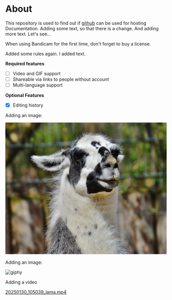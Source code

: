 # About

This repository is used to find out if [github](https://github.com) can be used for hosting Documentation.
Adding some text, so that there is a change. And adding more text. Let's see...

When using Bandicam for the first time, don't forget to buy a license.

Added some rules again. I added text.

**Required features**

- [ ]  Video and GIF support
- [ ]  Shareable via links to people without account
- [ ]  Multi-language support

**Optional Features**

- [x]  Editing history

Adding an image:

![](assets/20250130_104805_lama.jpg)

Adding an image:

![giphy](https://github.com/user-attachments/assets/6c9ed404-b84e-437a-953d-46ec8094ee1f)

Adding a video


[20250130_105039_lama.mp4](assets/20250130_105039_lama.mp4)

